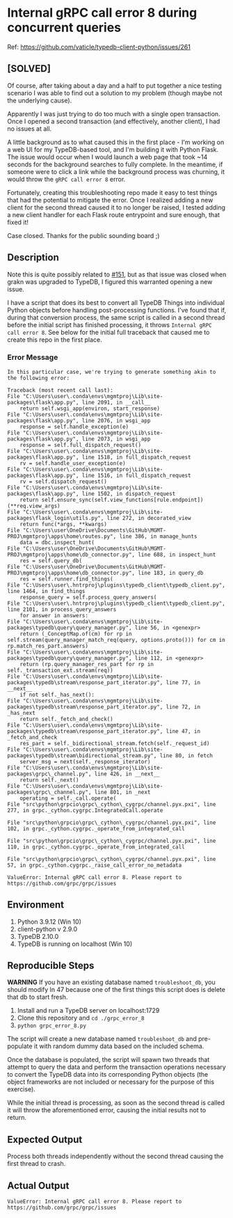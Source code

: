 # Internal gRPC call error 8 during concurrent queries

Ref: https://github.com/vaticle/typedb-client-python/issues/261

## **[SOLVED]**

Of course, after taking about a day and a half to put together a nice testing
scenario I was able to find out a solution to my problem (though maybe not the
underlying cause).

Apparently I was just trying to do too much with a single open transaction. Once
I opened a second transaction (and effectively, another client), I had no issues
at all.

A little background as to what caused this in the first place - I'm working on a
web UI for my TypeDB-based tool, and I'm building it with Python Flask. The 
issue would occur when I would launch a web page that took ~14 seconds for the
background searches to fully complete. In the meantime, if someone were to click
a link while the background process was churning, it would throw the `gRPC call
error 8` error.

Fortunately, creating this troubleshooting repo made it easy to test things that 
had the potential to mitigate the error. Once I realized adding a new client
for the second thread caused it to no longer be raised, I tested adding a new
client handler for each Flask route entrypoint and sure enough, that fixed it!

Case closed. Thanks for the public sounding board ;)

## Description

Note this is quite possibly related to [#151](https://github.com/vaticle/typedb-client-python/issues/151), 
but as that issue was closed when grakn was upgraded to TypeDB, I figured this
warranted opening a new issue.

I have a script that does its best to convert all TypeDB Things into individual 
Python objects before handling post-processing functions. I've found that if, 
during that conversion process, the same script is called in a second thread
before the initial script has finished processing, it throws 
`Internal gRPC call error 8`. See below for the initial full traceback that 
caused me to create this repo in the first place.


### Error Message

```
In this particular case, we're trying to generate something akin to the following error:

Traceback (most recent call last):
File "C:\Users\user\.conda\envs\mgmtproj\Lib\site-packages\flask\app.py", line 2091, in __call__
    return self.wsgi_app(environ, start_response)
File "C:\Users\user\.conda\envs\mgmtproj\Lib\site-packages\flask\app.py", line 2076, in wsgi_app
    response = self.handle_exception(e)
File "C:\Users\user\.conda\envs\mgmtproj\Lib\site-packages\flask\app.py", line 2073, in wsgi_app
    response = self.full_dispatch_request()
File "C:\Users\user\.conda\envs\mgmtproj\Lib\site-packages\flask\app.py", line 1518, in full_dispatch_request
    rv = self.handle_user_exception(e)
File "C:\Users\user\.conda\envs\mgmtproj\Lib\site-packages\flask\app.py", line 1516, in full_dispatch_request
    rv = self.dispatch_request()
File "C:\Users\user\.conda\envs\mgmtproj\Lib\site-packages\flask\app.py", line 1502, in dispatch_request
    return self.ensure_sync(self.view_functions[rule.endpoint])(**req.view_args)
File "C:\Users\user\.conda\envs\mgmtproj\Lib\site-packages\flask_login\utils.py", line 272, in decorated_view
    return func(*args, **kwargs)
File "C:\Users\user\OneDrive\Documents\GitHub\MGMT-PROJ\mgmtproj\apps\home\routes.py", line 386, in manage_hunts
    data = dbc.inspect_hunt(
File "C:\Users\user\OneDrive\Documents\GitHub\MGMT-PROJ\mgmtproj\apps\home\db_connector.py", line 688, in inspect_hunt
    res = self.query_db(
File "C:\Users\user\OneDrive\Documents\GitHub\MGMT-PROJ\mgmtproj\apps\home\db_connector.py", line 183, in query_db
    res = self.runner.find_things(
File "C:\Users\user\.hntrproj\plugins\typedb_client\typedb_client.py", line 1464, in find_things
    response_query = self.process_query_answers(
File "C:\Users\user\.hntrproj\plugins\typedb_client\typedb_client.py", line 2101, in process_query_answers
    for answer in answers:
File "C:\Users\user\.conda\envs\mgmtproj\Lib\site-packages\typedb\query\query_manager.py", line 56, in <genexpr>
    return (_ConceptMap.of(cm) for rp in self.stream(query_manager_match_req(query, options.proto())) for cm in rp.match_res_part.answers)
File "C:\Users\user\.conda\envs\mgmtproj\Lib\site-packages\typedb\query\query_manager.py", line 112, in <genexpr>
    return (rp.query_manager_res_part for rp in self._transaction_ext.stream(req))
File "C:\Users\user\.conda\envs\mgmtproj\Lib\site-packages\typedb\stream\response_part_iterator.py", line 77, in __next__
    if not self._has_next():
File "C:\Users\user\.conda\envs\mgmtproj\Lib\site-packages\typedb\stream\response_part_iterator.py", line 72, in _has_next
    return self._fetch_and_check()
File "C:\Users\user\.conda\envs\mgmtproj\Lib\site-packages\typedb\stream\response_part_iterator.py", line 47, in _fetch_and_check
    res_part = self._bidirectional_stream.fetch(self._request_id)
File "C:\Users\user\.conda\envs\mgmtproj\Lib\site-packages\typedb\stream\bidirectional_stream.py", line 80, in fetch
    server_msg = next(self._response_iterator)
File "C:\Users\user\.conda\envs\mgmtproj\Lib\site-packages\grpc\_channel.py", line 426, in __next__
    return self._next()
File "C:\Users\user\.conda\envs\mgmtproj\Lib\site-packages\grpc\_channel.py", line 801, in _next
    operating = self._call.operate(
File "src\python\grpcio\grpc\_cython\_cygrpc/channel.pyx.pxi", line 277, in grpc._cython.cygrpc.IntegratedCall.operate

File "src\python\grpcio\grpc\_cython\_cygrpc/channel.pyx.pxi", line 102, in grpc._cython.cygrpc._operate_from_integrated_call

File "src\python\grpcio\grpc\_cython\_cygrpc/channel.pyx.pxi", line 110, in grpc._cython.cygrpc._operate_from_integrated_call

File "src\python\grpcio\grpc\_cython\_cygrpc/channel.pyx.pxi", line 57, in grpc._cython.cygrpc._raise_call_error_no_metadata

ValueError: Internal gRPC call error 8. Please report to https://github.com/grpc/grpc/issues
```

## Environment

1. Python 3.9.12 (Win 10)
2. client-python v 2.9.0
3. TypeDB 2.10.0
4. TypeDB is running on localhost (Win 10)

## Reproducible Steps

**WARNING** If you have an existing database named `troubleshoot_db`, you should
modify ln 47 because one of the first things this script does is delete that db
to start fresh.

1. Install and run a TypeDB server on localhost:1729
2. Clone this repository and `cd ./grpc_error_8`
3. `python grpc_error_8.py`

The script will create a new database named `troubleshoot_db` and pre-populate it
with random dummy data based on the included schema.

Once the database is populated, the script  will spawn two threads that attempt 
to query the data and perform the transaction operations necessary to convert 
the TypeDB data into its corresponding Python objects (the object frameworks 
are not included or necessary for the purpose of this exercise).

While the initial thread is processing, as soon as the second thread is called 
it will throw the aforementioned error, causing the initial results not to return.

## Expected Output

Process both threads independently without the second thread causing the first
thread to crash.

## Actual Output

`ValueError: Internal gRPC call error 8. Please report to https://github.com/grpc/grpc/issues`

